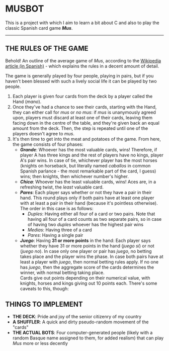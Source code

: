 # MUSBOT

This is a project with which I aim to learn a bit about C and also to play the classic Spanish card game ***Mus***. 

----------

## THE RULES OF THE GAME

Behold! An outline of the average game of *Mus*, according to the [Wikipedia article (in Spanish)](https://es.wikipedia.org/wiki/Mus) - which explains the rules in a decent amount of detail.

The game is generally played by four people, playing in pairs, but if you haven't been blessed with such a lively social life it can be played by two people.

1. Each player is given four cards from the deck by a player called the Hand (*mano*). 
2. Once they've had a chance to see their cards, starting with the Hand, they can either call for *mus* or *no mus*: if *mus* is unanymously agreed upon, players must discard at least one of their cards, leaving them facing down in the centre of the table, and they're given back an equal amount from the deck. Then, the step is repeated until one of the players doesn't agree to *mus*.
3. It's then time to get into the meat and potatoes of the game. From here, the game consists of four phases: 
    - ***Grande***: Whoever has the most valuable cards, wins! Therefore, if player A has three kings and the rest of players have no kings, player A's pair wins. In case of tie, whichever player has the most horses (knights on horseback, but literally named *caballos* in common Spanish parlance - the most remarkable part of the card, I guess) wins; then knights, then whichever number's higher.
    - ***Chica***: Whoever has the least valuable cards, wins! Aces are, in a refreshing twist, the *least* valuable card.
    - ***Pares***: Each player says whether or not they have a pair in their hand. This round plays only if both pairs have at least one player with at least a pair in their hand (because it's pointless otherwise). The order in this case is as follows:
        - *Duples*: Having either all four of a card or two pairs. Note that having all four of a card counts as two separate pairs, so in case of having two *duples* whoever has the highest pair wins
        - *Medias*: Having three of a card  
        - *Pares*: Having a single pair 
    - ***Juego***: Having **31 or more points** in the hand: Each player says whether they have 31 or more points in the hand (*juego sí*) or not (*juego no*). In case only one player or pair has *juego*, no betting takes place and the player wins the phase. In case both pairs have at least a player with *juego*, then normal betting rules apply. If no one has *juego*, then the aggregate score of the cards determines the winner, with normal betting taking place.   
     Cards give out points depending on their numerical value, with knights, horses and kings giving out 10 points each. There's some caveats to this, though:
    


## THINGS TO IMPLEMENT

- **THE DECK**: Pride and joy of the senior citizenry of my country 
- **A SHUFFLER**: A quick and dirty pseudo-random movement of the "cards" 
- **THE ACTUAL BOTS**: Four computer-generated people (likely with a random Basque name assigned to them, for added realism) that can play *Mus* more or less decently



